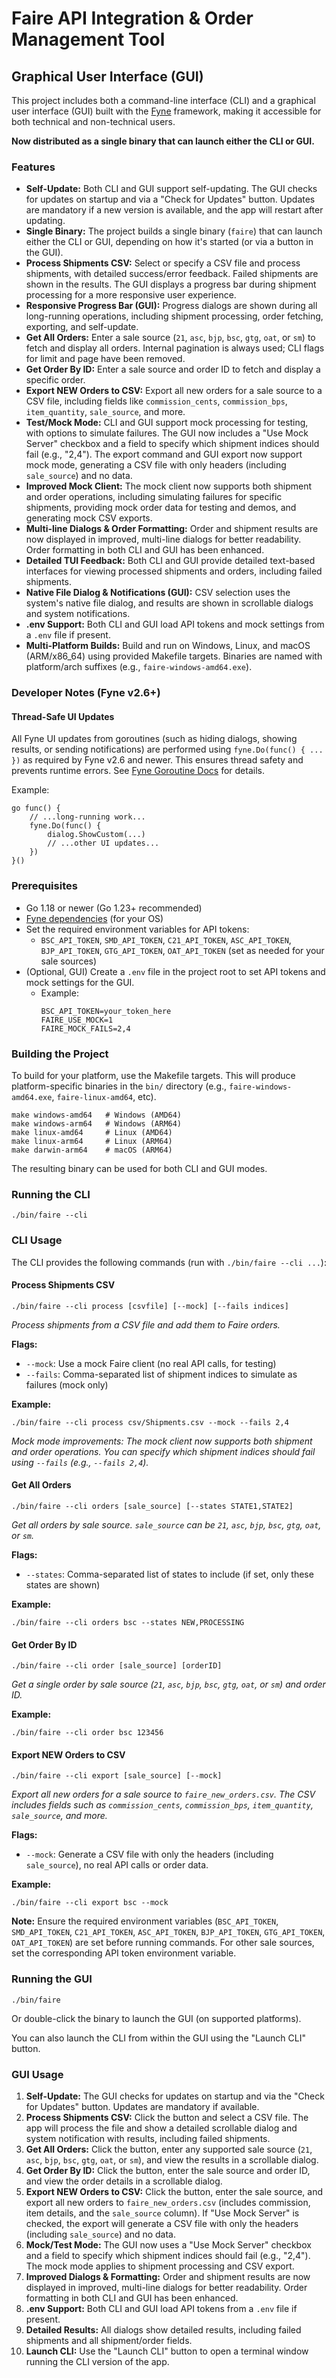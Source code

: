 # Faire API Integration & Order Management Tool

## Graphical User Interface (GUI)

This project includes both a command-line interface (CLI) and a graphical user interface (GUI) built with the [Fyne](https://fyne.io/) framework, making it accessible for both technical and non-technical users.

**Now distributed as a single binary that can launch either the CLI or GUI.**

### Features

- **Self-Update:** Both CLI and GUI support self-updating. The GUI checks for updates on startup and via a "Check for Updates" button. Updates are mandatory if a new version is available, and the app will restart after updating.
- **Single Binary:** The project builds a single binary (`faire`) that can launch either the CLI or GUI, depending on how it's started (or via a button in the GUI).
- **Process Shipments CSV:** Select or specify a CSV file and process shipments, with detailed success/error feedback. Failed shipments are shown in the results. The GUI displays a progress bar during shipment processing for a more responsive user experience.
- **Responsive Progress Bar (GUI):** Progress dialogs are shown during all long-running operations, including shipment processing, order fetching, exporting, and self-update.
- **Get All Orders:** Enter a sale source (`21`, `asc`, `bjp`, `bsc`, `gtg`, `oat`, or `sm`) to fetch and display all orders. Internal pagination is always used; CLI flags for limit and page have been removed.
- **Get Order By ID:** Enter a sale source and order ID to fetch and display a specific order.
- **Export NEW Orders to CSV:** Export all new orders for a sale source to a CSV file, including fields like `commission_cents`, `commission_bps`, `item_quantity`, `sale_source`, and more.
- **Test/Mock Mode:** CLI and GUI support mock processing for testing, with options to simulate failures. The GUI now includes a "Use Mock Server" checkbox and a field to specify which shipment indices should fail (e.g., "2,4"). The export command and GUI export now support mock mode, generating a CSV file with only headers (including `sale_source`) and no data.
- **Improved Mock Client:** The mock client now supports both shipment and order operations, including simulating failures for specific shipments, providing mock order data for testing and demos, and generating mock CSV exports.
- **Multi-line Dialogs & Order Formatting:** Order and shipment results are now displayed in improved, multi-line dialogs for better readability. Order formatting in both CLI and GUI has been enhanced.
- **Detailed TUI Feedback:** Both CLI and GUI provide detailed text-based interfaces for viewing processed shipments and orders, including failed shipments.
- **Native File Dialog & Notifications (GUI):** CSV selection uses the system's native file dialog, and results are shown in scrollable dialogs and system notifications.
- **.env Support:** Both CLI and GUI load API tokens and mock settings from a `.env` file if present.
- **Multi-Platform Builds:** Build and run on Windows, Linux, and macOS (ARM/x86_64) using provided Makefile targets. Binaries are named with platform/arch suffixes (e.g., `faire-windows-amd64.exe`).

### Developer Notes (Fyne v2.6+)

#### Thread-Safe UI Updates

All Fyne UI updates from goroutines (such as hiding dialogs, showing results, or sending notifications) are performed using `fyne.Do(func() { ... })` as required by Fyne v2.6 and newer. This ensures thread safety and prevents runtime errors. See [Fyne Goroutine Docs](https://docs.fyne.io/started/goroutines.html) for details.

Example:

```
go func() {
	// ...long-running work...
	fyne.Do(func() {
		dialog.ShowCustom(...)
		// ...other UI updates...
	})
}()
```

### Prerequisites

- Go 1.18 or newer (Go 1.23+ recommended)
- [Fyne dependencies](https://developer.fyne.io/started/#prerequisites) (for your OS)
- Set the required environment variables for API tokens:
  - `BSC_API_TOKEN`, `SMD_API_TOKEN`, `C21_API_TOKEN`, `ASC_API_TOKEN`, `BJP_API_TOKEN`, `GTG_API_TOKEN`, `OAT_API_TOKEN` (set as needed for your sale sources)
- (Optional, GUI) Create a `.env` file in the project root to set API tokens and mock settings for the GUI.
  - Example:
    ```
    BSC_API_TOKEN=your_token_here
    FAIRE_USE_MOCK=1
    FAIRE_MOCK_FAILS=2,4
    ```

### Building the Project

To build for your platform, use the Makefile targets. This will produce platform-specific binaries in the `bin/` directory (e.g., `faire-windows-amd64.exe`, `faire-linux-amd64`, etc).

```
make windows-amd64   # Windows (AMD64)
make windows-arm64   # Windows (ARM64)
make linux-amd64     # Linux (AMD64)
make linux-arm64     # Linux (ARM64)
make darwin-arm64    # macOS (ARM64)
```

The resulting binary can be used for both CLI and GUI modes.

### Running the CLI

```
./bin/faire --cli
```

### CLI Usage

The CLI provides the following commands (run with `./bin/faire --cli ...`):

#### Process Shipments CSV

```
./bin/faire --cli process [csvfile] [--mock] [--fails indices]
```

_Process shipments from a CSV file and add them to Faire orders._

**Flags:**

- `--mock`: Use a mock Faire client (no real API calls, for testing)
- `--fails`: Comma-separated list of shipment indices to simulate as failures (mock only)

**Example:**

```
./bin/faire --cli process csv/Shipments.csv --mock --fails 2,4
```

_Mock mode improvements: The mock client now supports both shipment and order operations. You can specify which shipment indices should fail using `--fails` (e.g., `--fails 2,4`)._

#### Get All Orders

```
./bin/faire --cli orders [sale_source] [--states STATE1,STATE2]
```

_Get all orders by sale source. `sale_source` can be `21`, `asc`, `bjp`, `bsc`, `gtg`, `oat`, or `sm`._

**Flags:**

- `--states`: Comma-separated list of states to include (if set, only these states are shown)

**Example:**

```
./bin/faire --cli orders bsc --states NEW,PROCESSING
```

#### Get Order By ID

```
./bin/faire --cli order [sale_source] [orderID]
```

_Get a single order by sale source (`21`, `asc`, `bjp`, `bsc`, `gtg`, `oat`, or `sm`) and order ID._

**Example:**

```
./bin/faire --cli order bsc 123456
```

#### Export NEW Orders to CSV

```
./bin/faire --cli export [sale_source] [--mock]
```

_Export all new orders for a sale source to `faire_new_orders.csv`. The CSV includes fields such as `commission_cents`, `commission_bps`, `item_quantity`, `sale_source`, and more._

**Flags:**

- `--mock`: Generate a CSV file with only the headers (including `sale_source`), no real API calls or order data.

**Example:**

```
./bin/faire --cli export bsc --mock
```

**Note:** Ensure the required environment variables (`BSC_API_TOKEN`, `SMD_API_TOKEN`, `C21_API_TOKEN`, `ASC_API_TOKEN`, `BJP_API_TOKEN`, `GTG_API_TOKEN`, `OAT_API_TOKEN`) are set before running commands. For other sale sources, set the corresponding API token environment variable.

### Running the GUI

```
./bin/faire
```

Or double-click the binary to launch the GUI (on supported platforms).

You can also launch the CLI from within the GUI using the "Launch CLI" button.

### GUI Usage

1. **Self-Update:** The GUI checks for updates on startup and via the "Check for Updates" button. Updates are mandatory if available.
2. **Process Shipments CSV:** Click the button and select a CSV file. The app will process the file and show a detailed scrollable dialog and system notification with results, including failed shipments.
3. **Get All Orders:** Click the button, enter any supported sale source (`21`, `asc`, `bjp`, `bsc`, `gtg`, `oat`, or `sm`), and view the results in a scrollable dialog.
4. **Get Order By ID:** Click the button, enter the sale source and order ID, and view the order details in a scrollable dialog.
5. **Export NEW Orders to CSV:** Click the button, enter the sale source, and export all new orders to `faire_new_orders.csv` (includes commission, item details, and the `sale_source` column). If "Use Mock Server" is checked, the export will generate a CSV file with only the headers (including `sale_source`) and no data.
6. **Mock/Test Mode:** The GUI now uses a "Use Mock Server" checkbox and a field to specify which shipment indices should fail (e.g., "2,4"). The mock mode applies to shipment processing and CSV export.
7. **Improved Dialogs & Formatting:** Order and shipment results are now displayed in improved, multi-line dialogs for better readability. Order formatting in both CLI and GUI has been enhanced.
8. **.env Support:** Both CLI and GUI load API tokens from a `.env` file if present.
9. **Detailed Results:** All dialogs show detailed results, including failed shipments and all shipment/order fields.
10. **Launch CLI:** Use the "Launch CLI" button to open a terminal window running the CLI version of the app.

